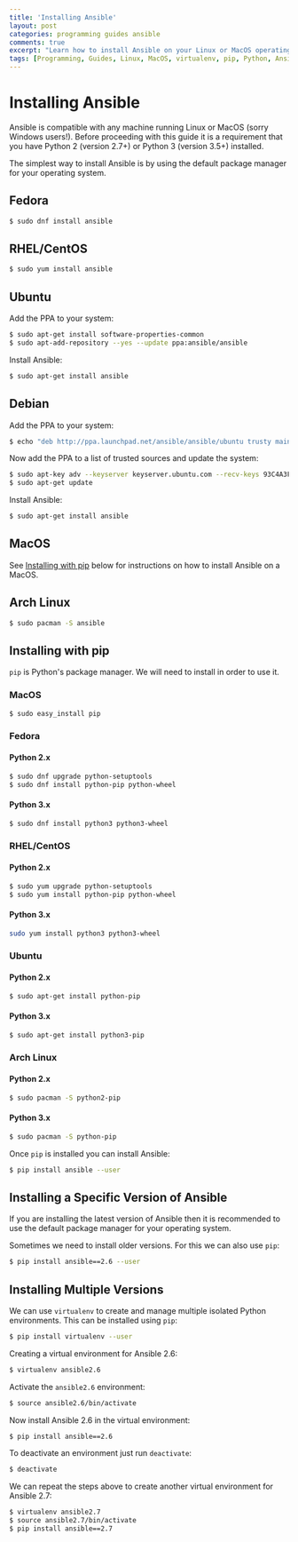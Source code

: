 ```yaml
---
title: 'Installing Ansible'
layout: post
categories: programming guides ansible
comments: true
excerpt: "Learn how to install Ansible on your Linux or MacOS operating system and use virtualenv to install multiple versions at the same time."
tags: [Programming, Guides, Linux, MacOS, virtualenv, pip, Python, Ansible, Fedora, RHEL, Ubuntu, Debian]
---
```


# Installing Ansible

Ansible is compatible with any machine running Linux or MacOS (sorry Windows users!). Before proceeding with this guide it is a requirement that you have Python 2 (version 2.7+) or Python 3 (version 3.5+) installed.

The simplest way to install Ansible is by using the default package manager for your operating system.

## Fedora

```bash
$ sudo dnf install ansible
```

## RHEL/CentOS

```bash
$ sudo yum install ansible
```

## Ubuntu

Add the PPA to your system:

```bash
$ sudo apt-get install software-properties-common
$ sudo apt-add-repository --yes --update ppa:ansible/ansible
```

Install Ansible:

```bash
$ sudo apt-get install ansible
```

## Debian

Add the PPA to your system:

```bash
$ echo "deb http://ppa.launchpad.net/ansible/ansible/ubuntu trusty main" >> /etc/apt/sources.list
```

Now add the PPA to a list of trusted sources and update the system:

```bash
$ sudo apt-key adv --keyserver keyserver.ubuntu.com --recv-keys 93C4A3FD7BB9C367
$ sudo apt-get update
```

Install Ansible:

```bash
$ sudo apt-get install ansible
```

## MacOS

See [Installing with pip](#installing-with-pip) below for instructions on how to install Ansible on a MacOS.

## Arch Linux

```bash
$ sudo pacman -S ansible
```

## Installing with pip

`pip` is Python's package manager. We will need to install in order to use it.

### MacOS

```bash
$ sudo easy_install pip
```

### Fedora

#### Python 2.x

```bash
$ sudo dnf upgrade python-setuptools
$ sudo dnf install python-pip python-wheel
```

#### Python 3.x

```bash
$ sudo dnf install python3 python3-wheel
```

### RHEL/CentOS

#### Python 2.x

```bash
$ sudo yum upgrade python-setuptools
$ sudo yum install python-pip python-wheel
```

#### Python 3.x

```bash
sudo yum install python3 python3-wheel
```

### Ubuntu

#### Python 2.x

```bash
$ sudo apt-get install python-pip
```

#### Python 3.x

```bash
$ sudo apt-get install python3-pip
```

### Arch Linux

#### Python 2.x

```bash
$ sudo pacman -S python2-pip
```

#### Python 3.x

```bash
$ sudo pacman -S python-pip
```

Once `pip` is installed you can install Ansible:

```bash
$ pip install ansible --user
```

## Installing a Specific Version of Ansible

If you are installing the latest version of Ansible then it is recommended to use the default package manager for your operating system.

Sometimes we need to install older versions. For this we can also use `pip`:

```bash
$ pip install ansible==2.6 --user
```

## Installing Multiple Versions

We can use `virtualenv` to create and manage multiple isolated Python environments. This can be installed using `pip`:

```bash
$ pip install virtualenv --user
```

Creating a virtual environment for Ansible 2.6:

```bash
$ virtualenv ansible2.6
```

Activate the `ansible2.6` environment:

```bash
$ source ansible2.6/bin/activate
```

Now install  Ansible 2.6 in the virtual environment:

```bash
$ pip install ansible==2.6
```

To deactivate an environment just run `deactivate`:

```bash
$ deactivate
```

We can repeat the steps above to create another virtual environment for Ansible 2.7:

```bash
$ virtualenv ansible2.7
$ source ansible2.7/bin/activate
$ pip install ansible==2.7
```